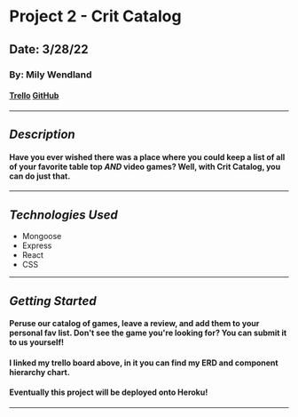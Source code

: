 # Project 2 - Crit Catalog

## Date: 3/28/22

### By: Mily Wendland

#### [Trello](https://trello.com/b/C9n7lt0X/project-2-crit-catalog) [GitHub](https://github.com/milywendland/Crit_Catalog)

---

## **_Description_**

#### Have you ever wished there was a place where you could keep a list of all of your favorite table top _AND_ video games? Well, with Crit Catalog, you can do just that.

---

## **_Technologies Used_**

- Mongoose
- Express
- React
- CSS

---

## **_Getting Started_**

#### Peruse our catalog of games, leave a review, and add them to your personal fav list. Don't see the game you're looking for? You can submit it to us yourself!

#### I linked my trello board above, in it you can find my ERD and component hierarchy chart.

#### Eventually this project will be deployed onto Heroku!

---
